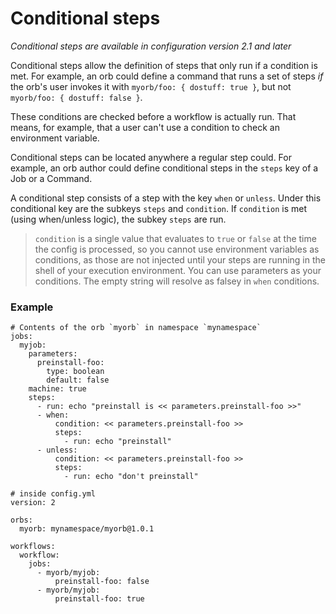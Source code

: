 # Conditional steps
_Conditional steps are available in configuration version 2.1 and later_

Conditional steps allow the definition of steps that only run if a condition is
met. For example, an orb could define a command that runs a set of steps *if* the
orb's user invokes it with `myorb/foo: { dostuff: true }`, but not
`myorb/foo: { dostuff: false }`.

These conditions are checked before a workflow is actually run. That
means, for example, that a user can't use a condition to check an environment
variable.

Conditional steps can be located anywhere a regular step could. For example, an
orb author could define conditional steps in the `steps` key of a Job or a
Command.

A conditional step consists of a step with the key `when` or `unless`. Under this conditional key are the subkeys `steps` and `condition`. If `condition` is met (using when/unless logic), the subkey `steps` are run. 

> `condition` is a single value that evaluates to `true` or `false` at the time the config is processed, so you cannot use environment variables as conditions, as those are not injected until your steps are running in the shell of your execution environment. You can use parameters as your conditions. The empty string will resolve as falsey in `when` conditions.

### Example

```
# Contents of the orb `myorb` in namespace `mynamespace`
jobs:
  myjob:
    parameters:
      preinstall-foo:
        type: boolean
        default: false
    machine: true
    steps:
      - run: echo "preinstall is << parameters.preinstall-foo >>"
      - when:
          condition: << parameters.preinstall-foo >>
          steps:
            - run: echo "preinstall"
      - unless:
          condition: << parameters.preinstall-foo >>
          steps:
            - run: echo "don't preinstall"
```

```
# inside config.yml
version: 2

orbs:
  myorb: mynamespace/myorb@1.0.1

workflows:
  workflow:
    jobs:
      - myorb/myjob:
          preinstall-foo: false
      - myorb/myjob:
          preinstall-foo: true
```

